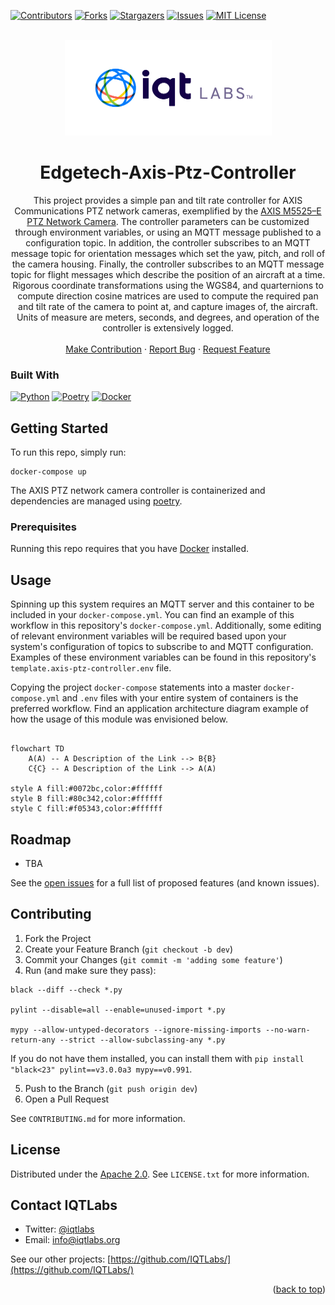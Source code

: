 <a name="readme-top"></a>

[contributors-shield]: https://img.shields.io/github/contributors/IQTLabs/edgetech-axis-ptz-controller.svg?style=for-the-badge
[contributors-url]: https://github.com/IQTLabs/edgetech-axis-ptz-controller/graphs/contributors
[forks-shield]: https://img.shields.io/github/forks/IQTLabs/edgetech-axis-ptz-controller.svg?style=for-the-badge
[forks-url]: https://github.com/IQTLabs/edgetech-axis-ptz-controller/network/members
[stars-shield]: https://img.shields.io/github/stars/IQTLabs/edgetech-axis-ptz-controller.svg?style=for-the-badge
[stars-url]: https://github.com/IQTLabs/edgetech-axis-ptz-controller/stargazers
[issues-shield]: https://img.shields.io/github/issues/IQTLabs/edgetech-axis-ptz-controller.svg?style=for-the-badge
[issues-url]: https://github.com/IQTLabs/edgetech-axis-ptz-controller/issues
[license-shield]: https://img.shields.io/github/license/IQTLabs/edgetech-axis-ptz-controller.svg?style=for-the-badge
[license-url]: https://github.com/IQTLabs/edgetech-axis-ptz-controller/blob/master/LICENSE.txt
[product-screenshot]: images/screenshot.png

[Python]: https://img.shields.io/badge/python-000000?style=for-the-badge&logo=python
[Python-url]: https://www.python.org
[Poetry]: https://img.shields.io/badge/poetry-20232A?style=for-the-badge&logo=poetry
[Poetry-url]: https://python-poetry.org
[Docker]: https://img.shields.io/badge/docker-35495E?style=for-the-badge&logo=docker
[Docker-url]: https://www.docker.com

[![Contributors][contributors-shield]][contributors-url]
[![Forks][forks-shield]][forks-url]
[![Stargazers][stars-shield]][stars-url]
[![Issues][issues-shield]][issues-url]
[![MIT License][license-shield]][license-url]

<br />
<div align="center">
  <a href="https://iqtlabs.org/">
    <img src="images/logo.png" alt="Logo" width="331" height="153">
  </a>

<h1 align="center">Edgetech-Axis-Ptz-Controller</h1>

  <p align="center">
    This project provides a simple pan and tilt rate controller for
    AXIS Communications PTZ network cameras, exemplified by the <a
    href="https://www.axis.com/dam/public/8d/ba/86/datasheet-axis-m5525%E2%80%93e-ptz-network-camera-en-US-294608.pdf">
    AXIS M5525–E PTZ Network Camera</a>. The controller parameters can
    be customized through environment variables, or using an MQTT
    message published to a configuration topic. In addition, the
    controller subscribes to an MQTT message topic for orientation
    messages which set the yaw, pitch, and roll of the camera
    housing. Finally, the controller subscribes to an MQTT message
    topic for flight messages which describe the position of an
    aircraft at a time. Rigorous coordinate transformations using the
    WGS84, and quarternions to compute direction cosine matrices are
    used to compute the required pan and tilt rate of the camera to
    point at, and capture images of, the aircraft. Units of measure
    are meters, seconds, and degrees, and operation of the controller
    is extensively logged.
    <br/>
    <br/>
    <a href="https://github.com/IQTLabs/edgetech-axis-ptz-controller/pulls">Make Contribution</a>
    ·
    <a href="https://github.com/IQTLabs/edgetech-axis-ptz-controller/issues">Report Bug</a>
    ·
    <a href="https://github.com/IQTLabs/edgetech-axis-ptz-controller/issues">Request Feature</a>
  </p>
</div>

### Built With

[![Python][Python]][Python-url]
[![Poetry][Poetry]][Poetry-url]
[![Docker][Docker]][Docker-url]

## Getting Started

To run this repo, simply run:

```
docker-compose up
```

The AXIS PTZ network camera controller is containerized and
dependencies are managed using [poetry]("https://python-poetry.org").

### Prerequisites

Running this repo requires that you have
[Docker](https://www.docker.com) installed.

## Usage

Spinning up this system requires an MQTT server and this container to
be included in your `docker-compose.yml`. You can find an example of
this workflow in this repository's `docker-compose.yml`. Additionally,
some editing of relevant environment variables will be required based
upon your system's configuration of topics to subscribe to and MQTT
configuration. Examples of these environment variables can be found in
this repository's `template.axis-ptz-controller.env` file.

Copying the project `docker-compose` statements into a master
`docker-compose.yml` and `.env` files with your entire system of
containers is the preferred workflow. Find an application architecture
diagram example of how the usage of this module was envisioned below.

<!-- Use the Labs Brand Colors in Mermaid Diagrams: #80c342,  #181245,  #f9d308,  #0072bc, #f05343, #65cbe7, #6657d3, #5f6475, #ffee97, #d0d2d9 -->

```mermaid 

flowchart TD
    A(A) -- A Description of the Link --> B{B}
    C{C} -- A Description of the Link --> A(A)

style A fill:#0072bc,color:#ffffff
style B fill:#80c342,color:#ffffff
style C fill:#f05343,color:#ffffff

```

## Roadmap

- TBA

See the [open
issues](https://github.com/IQTLabs/edgetech-axis-ptz-controller/issues)
for a full list of proposed features (and known issues).

## Contributing

1. Fork the Project
2. Create your Feature Branch (`git checkout -b dev`)
3. Commit your Changes (`git commit -m 'adding some feature'`)
4. Run (and make sure they pass):

```
black --diff --check *.py

pylint --disable=all --enable=unused-import *.py

mypy --allow-untyped-decorators --ignore-missing-imports --no-warn-return-any --strict --allow-subclassing-any *.py
```

If you do not have them installed, you can install them with `pip
install "black<23" pylint==v3.0.0a3 mypy==v0.991`.

5. Push to the Branch (`git push origin dev`)
6. Open a Pull Request

See `CONTRIBUTING.md` for more information.

## License

Distributed under the [Apache
2.0](https://github.com/IQTLabs/edgetech-audio-recorder/blob/main/LICENSE). See
`LICENSE.txt` for more information.

## Contact IQTLabs

  - Twitter: [@iqtlabs](https://twitter.com/iqtlabs)
  - Email: info@iqtlabs.org

See our other projects: [https://github.com/IQTLabs/](https://github.com/IQTLabs/)

<p align="right">(<a href="#readme-top">back to top</a>)</p>
